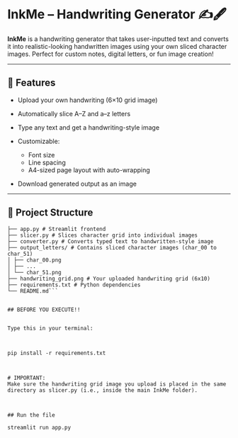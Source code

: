 # InkMe – Handwriting Generator ✍️🖋️

**InkMe** is a handwriting generator that takes user-inputted text and converts it into realistic-looking handwritten images using your own sliced character images. Perfect for custom notes, digital letters, or fun image creation!

---

## 🚀 Features

* Upload your own handwriting (6×10 grid image)
* Automatically slice A–Z and a–z letters
* Type any text and get a handwriting-style image
* Customizable:

  * Font size
  * Line spacing
  * A4-sized page layout with auto-wrapping

* Download generated output as an image

---

## 📁 Project Structure
```InkMe/
├── app.py # Streamlit frontend
├── slicer.py # Slices character grid into individual images
├── converter.py # Converts typed text to handwritten-style image
├── output_letters/ # Contains sliced character images (char_00 to char_51)
│ ├── char_00.png
│ ├── ...
│ └── char_51.png
├── handwriting_grid.png # Your uploaded handwriting grid (6x10)
├── requirements.txt # Python dependencies
└── README.md```


## BEFORE YOU EXECUTE!!


Type this in your terminal:



pip install -r requirements.txt



# IMPORTANT:
Make sure the handwriting grid image you upload is placed in the same directory as slicer.py (i.e., inside the main InkMe folder).



## Run the file

streamlit run app.py

